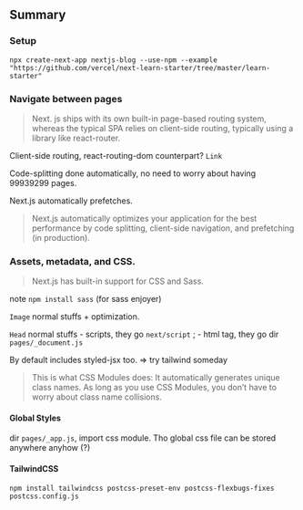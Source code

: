 ## Summary

### Setup

```
npx create-next-app nextjs-blog --use-npm --example "https://github.com/vercel/next-learn-starter/tree/master/learn-starter"
```

### Navigate between pages

> Next. js ships with its own built-in page-based routing system, whereas the typical SPA relies on client-side routing, typically using a library like react-router.

Client-side routing, react-routing-dom counterpart? `Link`

Code-splitting done automatically, no need to worry about having 99939299 pages.

Next.js automatically prefetches.

> Next.js automatically optimizes your application for the best performance by code splitting, client-side navigation, and prefetching (in production).

### Assets, metadata, and CSS.

> Next.js has built-in support for CSS and Sass.

note `npm install sass` (for sass enjoyer)

`Image` normal stuffs + optimization.

`Head` normal stuffs - scripts, they go `next/script` ; - html tag, they go dir `pages/_document.js`

By default includes styled-jsx too. => try tailwind someday

> This is what CSS Modules does: It automatically generates unique class names. As long as you use CSS Modules, you don’t have to worry about class name collisions.

#### Global Styles

dir `pages/_app.js`, import css module. Tho global css file can be stored anywhere anyhow (?)

#### TailwindCSS

`npm install tailwindcss postcss-preset-env postcss-flexbugs-fixes`
`postcss.config.js`


